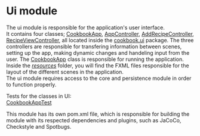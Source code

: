 # Ui module

The ui module is responsible for the application's user interface.  
It contains four classes; [CookbookApp](/cookbook-project/ui/src/main/java/cookbook/ui/CookbookApp.java), [AppController](/cookbook-project/ui/src/main/java/cookbook/ui/AppContoller.java), [AddRecipeController](/cookbook-project/ui/src/main/java/cookbook/ui/AddRecipeContoller.java), [RecipeViewController](/cookbook-project/ui/src/main/java/cookbook/ui/RecipeViewContoller.java), all located inside the [cookbook.ui](/cookbook-project/ui/src/main/java/cookbook/ui/) package.
The three controllers are responsible for transfering information between scenes, setting up the app, making dynamic changes and handeling input from the user. The [CookbookApp](/cookbook-project/ui/src/main/java/cookbook/ui/CookbookApp.java) class is responsible for running the application.  
Inside the [_resources_](/cookbook-project/ui/src/main/resources/) folder, you will find the FXML files responsible for the layout of the different scenes in the application.  
The ui module requires access to the core and persistence module in order to function properly.


Tests for the classes in UI:  
[CookbookAppTest](/gr2322/cookbook-project/ui/src/test/java/cookbook/ui/CookbookAppTest.java)

This module has its own pom.xml file, which is responsible for building the module with its respected dependencies and plugins, such as JaCoCo, Checkstyle and Spotbugs.
